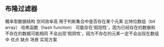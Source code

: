 ## 布隆过滤器

概率型数据结构
空间效率高
用于判断集合中是否存在某个元素
比特位数组（bit array）
哈希函数（hash function）
可能存在'假阳性'，因为已经存在的数据和不存在的数据可能相同
不会出现'假阴性'，因为不存在的元素一定不会出现在数组中
优点
缺点
场景
实现方案